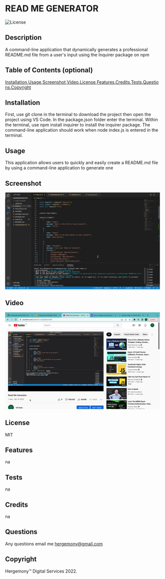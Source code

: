 

# READ ME GENERATOR
![License](https://img.shields.io/badge/License-MIT-blue)

## Description
A command-line application that dynamically generates a professional README.md file from a user's input using the Inquirer package on npm

## Table of Contents (optional)
[Installation](#Installation),[Usage](#Usage),[Screenshot](#Screenshot),[Video](#Video),[License](#License),[Features](#Features),[Credits](#Credits),[Tests](#Tests),[Questions](#Questions),[Copyright](#Copyright)

## Installation
First, use git clone in the terminal to download the project then open the project using VS Code. In the package.json folder enter the terminal. Within the terminal, use npm install inquirer to install the inquirer package. The command-line application should work when node index.js is entered in the terminal.

## Usage
This application allows users to quickly and easily create a README.md file by using a command-line application to generate one

## Screenshot
![alt text](https://github.com/hergemony/readmegenerator/blob/main/assets/images/Screen%20Shot%202022-04-19%20at%2011.05.44%20am.png?raw=true)

## Video
[![Alt text for your video](assets/images/Youtubescreenshotreadmegenerator.png)](https://youtu.be/xxGy6bumx08 "Put hover text here!")


## License
MIT

## Features
na

## Tests
na

## Credits
na

## Questions
Any questions email me hergemony@gmail.com

## Copyright
Hergemony™️ Digital Services 2022.
